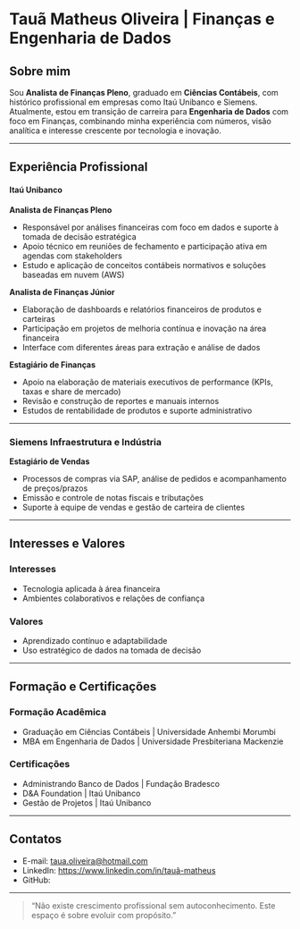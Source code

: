 # Tauã Matheus Oliveira | Finanças e Engenharia de Dados

## Sobre mim

Sou **Analista de Finanças Pleno**, graduado em **Ciências Contábeis**, com histórico profissional em empresas como Itaú Unibanco e Siemens. 
Atualmente, estou em transição de carreira para **Engenharia de Dados** com foco em Finanças, combinando minha experiência com números, visão analítica e interesse crescente por tecnologia e inovação.

---

## Experiência Profissional

#### Itaú Unibanco

**Analista de Finanças Pleno** 
- Responsável por análises financeiras com foco em dados e suporte à tomada de decisão estratégica 
- Apoio técnico em reuniões de fechamento e participação ativa em agendas com stakeholders 
- Estudo e aplicação de conceitos contábeis normativos e soluções baseadas em nuvem (AWS)

**Analista de Finanças Júnior** 
- Elaboração de dashboards e relatórios financeiros de produtos e carteiras 
- Participação em projetos de melhoria contínua e inovação na área financeira 
- Interface com diferentes áreas para extração e análise de dados

**Estagiário de Finanças** 
- Apoio na elaboração de materiais executivos de performance (KPIs, taxas e share de mercado) 
- Revisão e construção de reportes e manuais internos 
- Estudos de rentabilidade de produtos e suporte administrativo

---

### Siemens Infraestrutura e Indústria

**Estagiário de Vendas**
- Processos de compras via SAP, análise de pedidos e acompanhamento de preços/prazos 
- Emissão e controle de notas fiscais e tributações 
- Suporte à equipe de vendas e gestão de carteira de clientes

---

## Interesses e Valores

### Interesses
- Tecnologia aplicada à área financeira 
- Ambientes colaborativos e relações de confiança

### Valores
- Aprendizado contínuo e adaptabilidade
- Uso estratégico de dados na tomada de decisão 

---

## Formação e Certificações

### Formação Acadêmica
- Graduação em Ciências Contábeis | Universidade Anhembi Morumbi
- MBA em Engenharia de Dados | Universidade Presbiteriana Mackenzie

### Certificações
- Administrando Banco de Dados  | Fundação Bradesco
- D&A Foundation | Itaú Unibanco
- Gestão de Projetos | Itaú Unibanco

---

## Contatos

- E-mail: taua.oliveira@hotmail.com
- LinkedIn: https://www.linkedin.com/in/tauã-matheus
- GitHub:
  
---

> “Não existe crescimento profissional sem autoconhecimento. Este espaço é sobre evoluir com propósito.”

